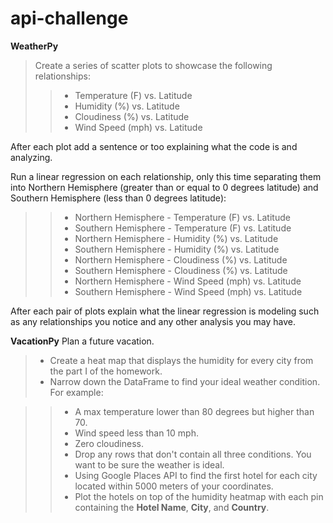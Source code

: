 # api-challenge

**WeatherPy**
> Create a series of scatter plots to showcase the following relationships:
>> * Temperature (F) vs. Latitude
>> * Humidity (%) vs. Latitude
>> * Cloudiness (%) vs. Latitude
>> * Wind Speed (mph) vs. Latitude

After each plot add a sentence or too explaining what the code is and analyzing.

Run a linear regression on each relationship, only this time separating them into Northern Hemisphere (greater than or equal to 0 degrees latitude) and Southern Hemisphere (less than 0 degrees latitude):  

>> * Northern Hemisphere - Temperature (F) vs. Latitude
>> * Southern Hemisphere - Temperature (F) vs. Latitude
>> * Northern Hemisphere - Humidity (%) vs. Latitude
>> * Southern Hemisphere - Humidity (%) vs. Latitude
>> * Northern Hemisphere - Cloudiness (%) vs. Latitude
>> * Southern Hemisphere - Cloudiness (%) vs. Latitude
>> * Northern Hemisphere - Wind Speed (mph) vs. Latitude
>> * Southern Hemisphere - Wind Speed (mph) vs. Latitude

After each pair of plots explain what the linear regression is modeling such as any relationships you notice and any other analysis you may have.

**VacationPy**
Plan a future vacation.  
> * Create a heat map that displays the humidity for every city from the part I of the homework.
> * Narrow down the DataFrame to find your ideal weather condition. For example:

  >> * A max temperature lower than 80 degrees but higher than 70.
  >> * Wind speed less than 10 mph.
  >> * Zero cloudiness.
  >> * Drop any rows that don't contain all three conditions. You want to be sure the weather is ideal.  
  >> * Using Google Places API to find the first hotel for each city located within 5000 meters of your coordinates.  
>> * Plot the hotels on top of the humidity heatmap with each pin containing the **Hotel Name**, **City**, and **Country**.


